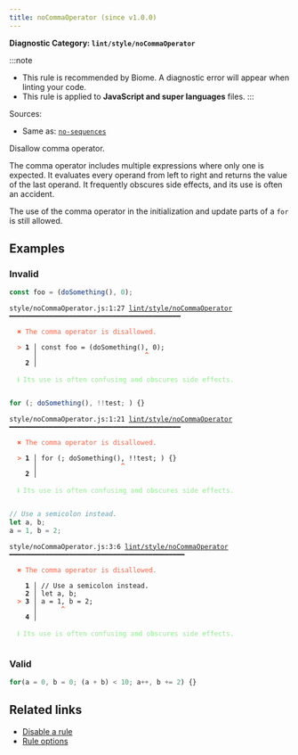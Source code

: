 ```yaml
---
title: noCommaOperator (since v1.0.0)
---
```


**Diagnostic Category: `lint/style/noCommaOperator`**

:::note
- This rule is recommended by Biome. A diagnostic error will appear when linting your code.
- This rule is applied to **JavaScript and super languages** files.
:::

Sources: 
- Same as: <a href="https://eslint.org/docs/latest/rules/no-sequences" target="_blank"><code>no-sequences</code></a>

Disallow comma operator.

The comma operator includes multiple expressions where only one is expected.
It evaluates every operand from left to right and returns the value of the last operand.
It frequently obscures side effects, and its use is often an accident.

The use of the comma operator in the initialization and update parts of a `for` is still allowed.

## Examples

### Invalid

```jsx
const foo = (doSomething(), 0);
```

<pre class="language-text"><code class="language-text">style/noCommaOperator.js:1:27 <a href="https://biomejs.dev/linter/rules/no-comma-operator">lint/style/noCommaOperator</a> ━━━━━━━━━━━━━━━━━━━━━━━━━━━━━━━━━━━━━━━━━━━

<strong><span style="color: Tomato;">  </span></strong><strong><span style="color: Tomato;">✖</span></strong> <span style="color: Tomato;">The comma operator is disallowed.</span>
  
<strong><span style="color: Tomato;">  </span></strong><strong><span style="color: Tomato;">&gt;</span></strong> <strong>1 │ </strong>const foo = (doSomething(), 0);
   <strong>   │ </strong>                          <strong><span style="color: Tomato;">^</span></strong>
    <strong>2 │ </strong>
  
<strong><span style="color: lightgreen;">  </span></strong><strong><span style="color: lightgreen;">ℹ</span></strong> <span style="color: lightgreen;">Its use is often confusing and obscures side effects.</span>
  
</code></pre>

```jsx
for (; doSomething(), !!test; ) {}
```

<pre class="language-text"><code class="language-text">style/noCommaOperator.js:1:21 <a href="https://biomejs.dev/linter/rules/no-comma-operator">lint/style/noCommaOperator</a> ━━━━━━━━━━━━━━━━━━━━━━━━━━━━━━━━━━━━━━━━━━━

<strong><span style="color: Tomato;">  </span></strong><strong><span style="color: Tomato;">✖</span></strong> <span style="color: Tomato;">The comma operator is disallowed.</span>
  
<strong><span style="color: Tomato;">  </span></strong><strong><span style="color: Tomato;">&gt;</span></strong> <strong>1 │ </strong>for (; doSomething(), !!test; ) {}
   <strong>   │ </strong>                    <strong><span style="color: Tomato;">^</span></strong>
    <strong>2 │ </strong>
  
<strong><span style="color: lightgreen;">  </span></strong><strong><span style="color: lightgreen;">ℹ</span></strong> <span style="color: lightgreen;">Its use is often confusing and obscures side effects.</span>
  
</code></pre>

```jsx
// Use a semicolon instead.
let a, b;
a = 1, b = 2;
```

<pre class="language-text"><code class="language-text">style/noCommaOperator.js:3:6 <a href="https://biomejs.dev/linter/rules/no-comma-operator">lint/style/noCommaOperator</a> ━━━━━━━━━━━━━━━━━━━━━━━━━━━━━━━━━━━━━━━━━━━━

<strong><span style="color: Tomato;">  </span></strong><strong><span style="color: Tomato;">✖</span></strong> <span style="color: Tomato;">The comma operator is disallowed.</span>
  
    <strong>1 │ </strong>// Use a semicolon instead.
    <strong>2 │ </strong>let a, b;
<strong><span style="color: Tomato;">  </span></strong><strong><span style="color: Tomato;">&gt;</span></strong> <strong>3 │ </strong>a = 1, b = 2;
   <strong>   │ </strong>     <strong><span style="color: Tomato;">^</span></strong>
    <strong>4 │ </strong>
  
<strong><span style="color: lightgreen;">  </span></strong><strong><span style="color: lightgreen;">ℹ</span></strong> <span style="color: lightgreen;">Its use is often confusing and obscures side effects.</span>
  
</code></pre>

### Valid

```jsx
for(a = 0, b = 0; (a + b) < 10; a++, b += 2) {}
```

## Related links

- [Disable a rule](/linter/#disable-a-lint-rule)
- [Rule options](/linter/#rule-options)
